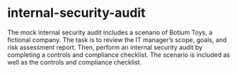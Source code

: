 # internal-security-audit
The mock internal security audit includes a scenario of Botium Toys, a fictional company. The task is to review the IT manager’s scope, goals, and risk assessment report. Then, perform an internal security audit by completing a controls and compliance checklist. 
The scenario is included as well as the controls and compliance checklist.
